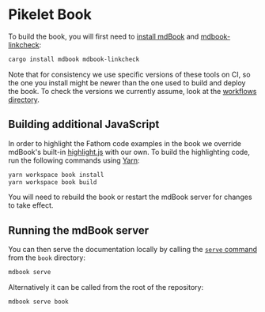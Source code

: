 # Pikelet Book

To build the book, you will first need to [install mdBook][install-mdbook] and [mdbook-linkcheck]:

```sh
cargo install mdbook mdbook-linkcheck
```

Note that for consistency we use specific versions of these tools on CI,
so the one you install might be newer than the one used to build and deploy the book.
To check the versions we currently assume, look at the [workflows directory](../.github/workflows).

## Building additional JavaScript

In order to highlight the Fathom code examples in the book we override mdBook's built-in [highlight.js] with our own.
To build the highlighting code, run the following commands using [Yarn]:

```sh
yarn workspace book install
yarn workspace book build
```

You will need to rebuild the book or restart the mdBook server for changes to take effect.

[highlight.js]: https://highlightjs.org/
[Yarn]: (https://yarnpkg.com/)

## Running the mdBook server

You can then serve the documentation locally by calling the [`serve` command][mdbook-serve]
from the `book` directory:

```sh
mdbook serve
```

Alternatively it can be called from the root of the repository:

```sh
mdbook serve book
```

[install-mdbook]: https://rust-lang.github.io/mdBook/cli/index.html#install-cratesio-version
[mdbook-serve]: https://rust-lang.github.io/mdBook/cli/serve.html
[mdbook-linkcheck]: https://github.com/Michael-F-Bryan/mdbook-linkcheck#getting-started
